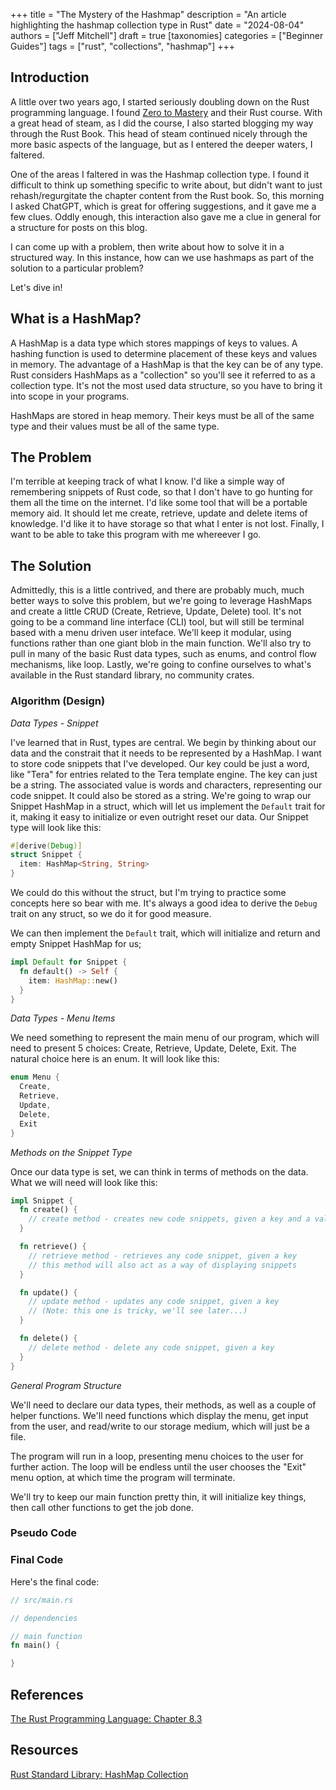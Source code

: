 +++
title = "The Mystery of the Hashmap"
description = "An article highlighting the hashmap collection type in Rust"
date = "2024-08-04"
authors = ["Jeff Mitchell"]
draft = true
[taxonomies]
categories = ["Beginner Guides"]
tags = ["rust", "collections", "hashmap"]
+++

## Introduction

A little over two years ago, I started seriously doubling down on the Rust programming language. I found [Zero to Mastery](https://zerotomastery.io) and their Rust course. With a great head of steam, as I did the course, I also started blogging my way through the Rust Book. This head of steam continued nicely through the more basic aspects of the language, but as I entered the deeper waters, I faltered.

One of the areas I faltered in was the Hashmap collection type. I found it difficult to think up something specific to write about, but didn't want to just rehash/regurgitate the chapter content from the Rust book. So, this morning I asked ChatGPT, which is great for offering suggestions, and it gave me a few clues. Oddly enough, this interaction also gave me a clue in general for a structure for posts on this blog.

I can come up with a problem, then write about how to solve it in a structured way. In this instance, how can we use hashmaps as part of the solution to a particular problem?

Let's dive in!

## What is a HashMap?

A HashMap is a data type which stores mappings of keys to values. A hashing function is used to determine placement of these keys and values in memory. The advantage of a HashMap is that the key can be of any type. Rust considers HashMaps as a "collection" so you'll see it referred to as a collection type. It's not the most used data structure, so you have to bring it into scope in your programs.

HashMaps are stored in heap memory. Their keys must be all of the same type and their values must be all of the same type.

## The Problem

I'm terrible at keeping track of what I know. I'd like a simple way of remembering snippets of Rust code, so that I don't have to go hunting for them all the time on the internet. I'd like some tool that will be a portable memory aid. It should let me create, retrieve, update and delete items of knowledge. I'd like it to have storage so that what I enter is not lost. Finally, I want to be able to take this program with me whereever I go.

## The Solution

Admittedly, this is a little contrived, and there are probably much, much better ways to solve this problem, but we're going to leverage HashMaps and create a little CRUD (Create, Retrieve, Update, Delete) tool. It's not going to be a command line interface (CLI) tool, but will still be terminal based with a menu driven user inteface. We'll keep it modular, using functions rather than one giant blob in the main function. We'll also try to pull in many of the basic Rust data types, such as enums, and control flow mechanisms, like loop. Lastly, we're going to confine ourselves to what's available in the Rust standard library, no community crates.

### Algorithm (Design)

_Data Types - Snippet_

I've learned that in Rust, types are central. We begin by thinking about our data and the constrait that it needs to be represented by a HashMap. I want to store code snippets that I've developed. Our key could be just a word, like "Tera" for entries related to the Tera template engine. The key can just be a string. The associated value is words and characters, representing our code snippet. It could also be stored as a string. We're going to wrap our Snippet HashMap in a struct, which will let us implement the `Default` trait for it, making it easy to initialize or even outright reset our data. Our Snippet type will look like this:

```rust
#[derive(Debug)]
struct Snippet {
  item: HashMap<String, String>
}
```

We could do this without the struct, but I'm trying to practice some concepts here so bear with me. It's always a good idea to derive the `Debug` trait on any struct, so we do it for good measure.

We can then implement the `Default` trait, which will initialize and return and empty Snippet HashMap for us;

```rust
impl Default for Snippet {
  fn default() -> Self {
    item: HashMap::new()
  }
}
```

_Data Types - Menu Items_

We need something to represent the main menu of our program, which will need to present 5 choices: Create, Retrieve, Update, Delete, Exit. The natural choice here is an enum. It will look like this:

```rust
enum Menu {
  Create,
  Retrieve,
  Update,
  Delete,
  Exit
}
```

_Methods on the Snippet Type_

Once our data type is set, we can think in terms of methods on the data. What we will need will look like this:

```rust
impl Snippet {
  fn create() {
    // create method - creates new code snippets, given a key and a value
  }

  fn retrieve() {
    // retrieve method - retrieves any code snippet, given a key
    // this method will also act as a way of displaying snippets
  }

  fn update() {
    // update method - updates any code snippet, given a key
    // (Note: this one is tricky, we'll see later...)
  }

  fn delete() {
    // delete method - delete any code snippet, given a key
  }
}
```

_General Program Structure_

We'll need to declare our data types, their methods, as well as a couple of helper functions. We'll need functions which display the menu, get input from the user, and read/write to our storage medium, which will just be a file.

The program will run in a loop, presenting menu choices to the user for further action. The loop will be endless until the user chooses the "Exit" menu option, at which time the program will terminate.

We'll try to keep our main function pretty thin, it will initialize key things, then call other functions to get the job done.

### Pseudo Code

### Final Code

Here's the final code:

```rust
// src/main.rs

// dependencies

// main function
fn main() {

}
```

## References

[The Rust Programming Language: Chapter 8.3](https://doc.rust-lang.org/book/ch08-03-hash-maps.html)

## Resources

[Rust Standard Library: HashMap Collection](https://doc.rust-lang.org/book/ch08-03-hash-maps.html)

```

```
